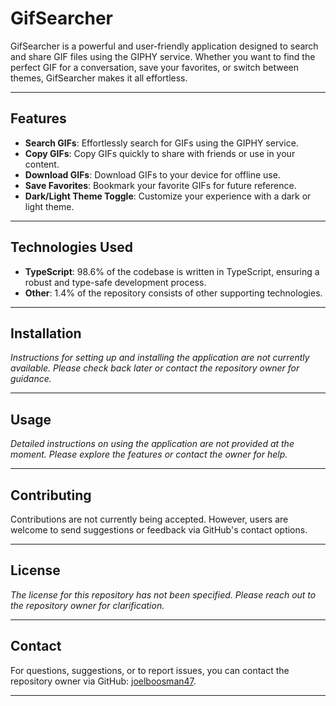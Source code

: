 # GifSearcher

GifSearcher is a powerful and user-friendly application designed to search and share GIF files using the GIPHY service. Whether you want to find the perfect GIF for a conversation, save your favorites, or switch between themes, GifSearcher makes it all effortless.

---

## Features

- **Search GIFs**: Effortlessly search for GIFs using the GIPHY service.
- **Copy GIFs**: Copy GIFs quickly to share with friends or use in your content.
- **Download GIFs**: Download GIFs to your device for offline use.
- **Save Favorites**: Bookmark your favorite GIFs for future reference.
- **Dark/Light Theme Toggle**: Customize your experience with a dark or light theme.

---

## Technologies Used

- **TypeScript**: 98.6% of the codebase is written in TypeScript, ensuring a robust and type-safe development process.
- **Other**: 1.4% of the repository consists of other supporting technologies.

---

## Installation

*Instructions for setting up and installing the application are not currently available. Please check back later or contact the repository owner for guidance.*

---

## Usage

*Detailed instructions on using the application are not provided at the moment. Please explore the features or contact the owner for help.*

---

## Contributing

Contributions are not currently being accepted. However, users are welcome to send suggestions or feedback via GitHub's contact options.

---

## License

*The license for this repository has not been specified. Please reach out to the repository owner for clarification.*

---

## Contact

For questions, suggestions, or to report issues, you can contact the repository owner via GitHub: [joelboosman47](https://github.com/joelboosman47).

---
